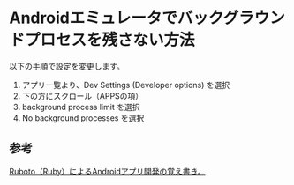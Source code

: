 # Androidエミュレータでバックグラウンドプロセスを残さない方法

以下の手順で設定を変更します。

  1. アプリ一覧より、Dev Settings (Developer options) を選択
  2. 下の方にスクロール（APPSの項）
  3. background process limit を選択
  4. No background processes を選択

## 参考

[Ruboto（Ruby）によるAndroidアプリ開発の覚え書き。](https://gist.github.com/myokoym/6402909)
